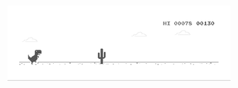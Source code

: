 ![Header](https://github.com/Mmirabbos/mmirabbos/blob/main/assets/212284136-03988914-d899-44b4-b1d9-4eeccf656e44.gif)
